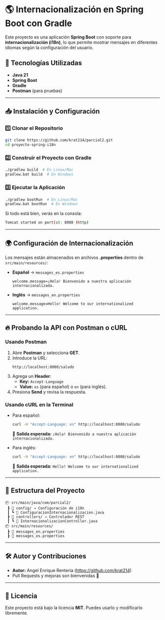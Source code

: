 # 🌎 Internacionalización en Spring Boot con Gradle

Este proyecto es una aplicación **Spring Boot** con soporte para **internacionalización (i18n)**, lo que permite mostrar mensajes en diferentes idiomas según la configuración del usuario.

## 🚀 Tecnologías Utilizadas

- **Java 21**
- **Spring Boot**
- **Gradle**
- **Postman** (para pruebas)

---

## 📥 Instalación y Configuración

### 1️⃣ Clonar el Repositorio

```bash
git clone https://github.com/krat214/parcial2.git
cd proyecto-spring-i18n
```

### 2️⃣ Construir el Proyecto con Gradle

```bash
./gradlew build  # En Linux/Mac
gradlew.bat build  # En Windows
```

### 3️⃣ Ejecutar la Aplicación

```bash
./gradlew bootRun  # En Linux/Mac
gradlew.bat bootRun  # En Windows
```

Si todo está bien, verás en la consola:

```bash
Tomcat started on port(s): 8080 (http)
```

---

## 🌍 Configuración de Internacionalización

Los mensajes están almacenados en archivos **.properties** dentro de `src/main/resources/`:

- **Español** → `messages_es.properties`
  ```properties
  welcome.message=¡Hola! Bienvenido a nuestra aplicación internacionalizada.
  ```
- **Inglés** → `messages_en.properties`
  ```properties
  welcome.message=Hello! Welcome to our internationalized application.
  ```

---

## 🔥 Probando la API con Postman o cURL

### **Usando Postman**

1. Abre **Postman** y selecciona **GET**.
2. Introduce la URL:
   ```
   http://localhost:8080/saludo
   ```
3. Agrega un **Header**:
   - **Key:** `Accept-Language`
   - **Value:** `es` (para español) o `en` (para inglés).
4. Presiona **Send** y revisa la respuesta.

### **Usando cURL en la Terminal**

- Para español:

  ```bash
  curl -H "Accept-Language: es" http://localhost:8080/saludo
  ```

  🔹 **Salida esperada:** `¡Hola! Bienvenido a nuestra aplicación internacionalizada.`

- Para inglés:

  ```bash
  curl -H "Accept-Language: en" http://localhost:8080/saludo
  ```

  🔹 **Salida esperada:** `Hello! Welcome to our internationalized application.`

---

## 📂 Estructura del Proyecto

```
📦 src/main/java/com/parcial2/
 ┣ 📂 config/ → Configuración de i18n
 ┃ ┗ 📜 ConfiguracionInternacionalizacion.java
 ┣ 📂 controllers/ → Controlador REST
 ┃ ┗ 📜 InternacionalizacionController.java
📦 src/main/resources/
 ┣ 📜 messages_en.properties
 ┣ 📜 messages_es.properties
```

---

## 🛠️ Autor y Contribuciones

- **Autor:** Angel Enrique Renteria (https://github.com/krat214)
- Pull Requests y mejoras son bienvenidas 🚀

---

## 📜 Licencia

Este proyecto está bajo la licencia **MIT**. Puedes usarlo y modificarlo libremente.


